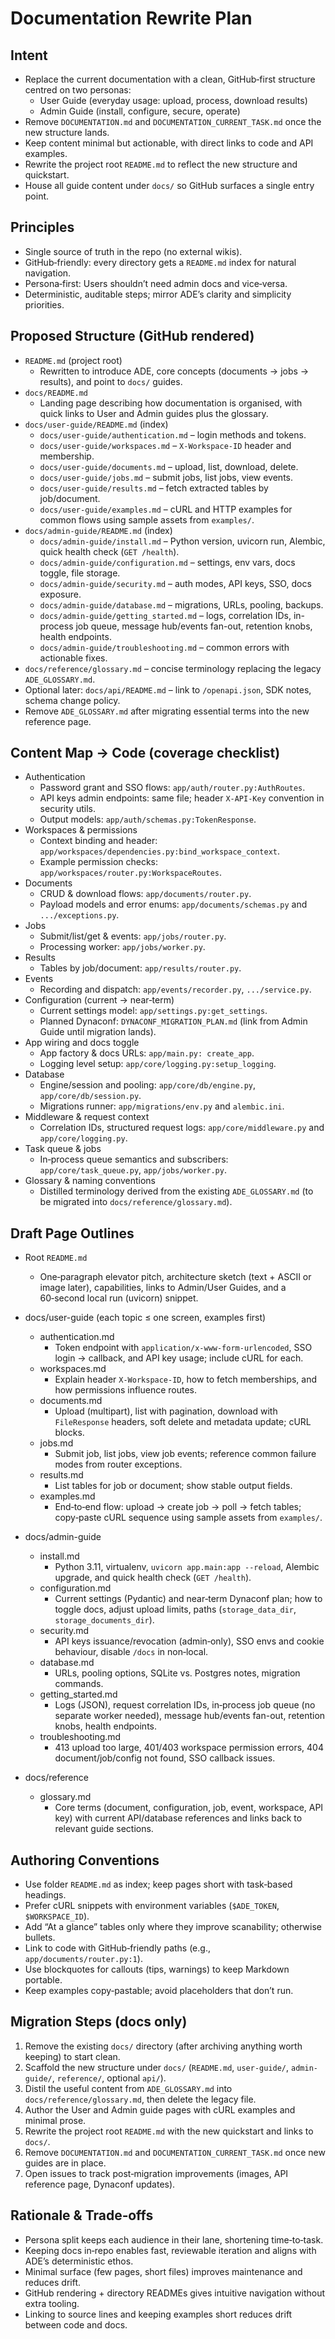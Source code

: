 # Documentation Rewrite Plan

## Intent
- Replace the current documentation with a clean, GitHub‑first structure centred on two personas:
  - User Guide (everyday usage: upload, process, download results)
  - Admin Guide (install, configure, secure, operate)
- Remove `DOCUMENTATION.md` and `DOCUMENTATION_CURRENT_TASK.md` once the new structure lands.
- Keep content minimal but actionable, with direct links to code and API examples.
- Rewrite the project root `README.md` to reflect the new structure and quickstart.
- House all guide content under `docs/` so GitHub surfaces a single entry point.

## Principles
- Single source of truth in the repo (no external wikis).
- GitHub‑friendly: every directory gets a `README.md` index for natural navigation.
- Persona‑first: Users shouldn’t need admin docs and vice‑versa.
- Deterministic, auditable steps; mirror ADE’s clarity and simplicity priorities.

## Proposed Structure (GitHub rendered)
- `README.md` (project root)
  - Rewritten to introduce ADE, core concepts (documents → jobs → results), and point to `docs/` guides.
- `docs/README.md`
  - Landing page describing how documentation is organised, with quick links to User and Admin guides plus the glossary.
- `docs/user-guide/README.md` (index)
  - `docs/user-guide/authentication.md` – login methods and tokens.
  - `docs/user-guide/workspaces.md` – `X-Workspace-ID` header and membership.
  - `docs/user-guide/documents.md` – upload, list, download, delete.
  - `docs/user-guide/jobs.md` – submit jobs, list jobs, view events.
  - `docs/user-guide/results.md` – fetch extracted tables by job/document.
  - `docs/user-guide/examples.md` – cURL and HTTP examples for common flows using sample assets from `examples/`.
- `docs/admin-guide/README.md` (index)
  - `docs/admin-guide/install.md` – Python version, uvicorn run, Alembic, quick health check (`GET /health`).
  - `docs/admin-guide/configuration.md` – settings, env vars, docs toggle, file storage.
  - `docs/admin-guide/security.md` – auth modes, API keys, SSO, docs exposure.
  - `docs/admin-guide/database.md` – migrations, URLs, pooling, backups.
  - `docs/admin-guide/getting_started.md` – logs, correlation IDs, in-process job queue, message hub/events fan-out, retention knobs, health endpoints.
  - `docs/admin-guide/troubleshooting.md` – common errors with actionable fixes.
- `docs/reference/glossary.md` – concise terminology replacing the legacy `ADE_GLOSSARY.md`.
- Optional later: `docs/api/README.md` – link to `/openapi.json`, SDK notes, schema change policy.
- Remove `ADE_GLOSSARY.md` after migrating essential terms into the new reference page.

## Content Map → Code (coverage checklist)
- Authentication
  - Password grant and SSO flows: `app/auth/router.py:AuthRoutes`.
  - API keys admin endpoints: same file; header `X-API-Key` convention in security utils.
  - Output models: `app/auth/schemas.py:TokenResponse`.
- Workspaces & permissions
  - Context binding and header: `app/workspaces/dependencies.py:bind_workspace_context`.
  - Example permission checks: `app/workspaces/router.py:WorkspaceRoutes`.
- Documents
  - CRUD & download flows: `app/documents/router.py`.
  - Payload models and error enums: `app/documents/schemas.py` and `.../exceptions.py`.
- Jobs
  - Submit/list/get & events: `app/jobs/router.py`.
  - Processing worker: `app/jobs/worker.py`.
- Results
  - Tables by job/document: `app/results/router.py`.
- Events
  - Recording and dispatch: `app/events/recorder.py`, `.../service.py`.
- Configuration (current → near‑term)
  - Current settings model: `app/settings.py:get_settings`.
  - Planned Dynaconf: `DYNACONF_MIGRATION_PLAN.md` (link from Admin Guide until migration lands).
- App wiring and docs toggle
  - App factory & docs URLs: `app/main.py: create_app`.
  - Logging level setup: `app/core/logging.py:setup_logging`.
- Database
  - Engine/session and pooling: `app/core/db/engine.py`, `app/core/db/session.py`.
  - Migrations runner: `app/migrations/env.py` and `alembic.ini`.
- Middleware & request context
  - Correlation IDs, structured request logs: `app/core/middleware.py` and `app/core/logging.py`.
- Task queue & jobs
  - In‑process queue semantics and subscribers: `app/core/task_queue.py`, `app/jobs/worker.py`.
- Glossary & naming conventions
  - Distilled terminology derived from the existing `ADE_GLOSSARY.md` (to be migrated into `docs/reference/glossary.md`).

## Draft Page Outlines

- Root `README.md`
  - One‑paragraph elevator pitch, architecture sketch (text + ASCII or image later), capabilities, links to Admin/User Guides, and a 60‑second local run (uvicorn) snippet.

- docs/user-guide (each topic ≤ one screen, examples first)
  - authentication.md
    - Token endpoint with `application/x-www-form-urlencoded`, SSO login → callback, and API key usage; include cURL for each.
  - workspaces.md
    - Explain header `X-Workspace-ID`, how to fetch memberships, and how permissions influence routes.
  - documents.md
    - Upload (multipart), list with pagination, download with `FileResponse` headers, soft delete and metadata update; cURL blocks.
  - jobs.md
    - Submit job, list jobs, view job events; reference common failure modes from router exceptions.
  - results.md
    - List tables for job or document; show stable output fields.
  - examples.md
    - End‑to‑end flow: upload → create job → poll → fetch tables; copy‑paste cURL sequence using sample assets from `examples/`.

- docs/admin-guide
  - install.md
    - Python 3.11, virtualenv, `uvicorn app.main:app --reload`, Alembic upgrade, and quick health check (`GET /health`).
  - configuration.md
    - Current settings (Pydantic) and near‑term Dynaconf plan; how to toggle docs, adjust upload limits, paths (`storage_data_dir`, `storage_documents_dir`).
  - security.md
    - API keys issuance/revocation (admin‑only), SSO envs and cookie behaviour, disable `/docs` in non‑local.
  - database.md
    - URLs, pooling options, SQLite vs. Postgres notes, migration commands.
  - getting_started.md
    - Logs (JSON), request correlation IDs, in‑process job queue (no separate worker needed), message hub/events fan-out, retention knobs, health endpoints.
  - troubleshooting.md
    - 413 upload too large, 401/403 workspace permission errors, 404 document/job/config not found, SSO callback issues.

- docs/reference
  - glossary.md
    - Core terms (document, configuration, job, event, workspace, API key) with current API/database references and links back to relevant guide sections.

## Authoring Conventions
- Use folder `README.md` as index; keep pages short with task‑based headings.
- Prefer cURL snippets with environment variables (`$ADE_TOKEN`, `$WORKSPACE_ID`).
- Add “At a glance” tables only where they improve scanability; otherwise bullets.
- Link to code with GitHub‑friendly paths (e.g., `app/documents/router.py:1`).
- Use blockquotes for callouts (tips, warnings) to keep Markdown portable.
- Keep examples copy‑pastable; avoid placeholders that don’t run.

## Migration Steps (docs only)
1. Remove the existing `docs/` directory (after archiving anything worth keeping) to start clean.
2. Scaffold the new structure under `docs/` (`README.md`, `user-guide/`, `admin-guide/`, `reference/`, optional `api/`).
3. Distil the useful content from `ADE_GLOSSARY.md` into `docs/reference/glossary.md`, then delete the legacy file.
4. Author the User and Admin guide pages with cURL examples and minimal prose.
5. Rewrite the project root `README.md` with the new quickstart and links to `docs/`.
6. Remove `DOCUMENTATION.md` and `DOCUMENTATION_CURRENT_TASK.md` once new guides are in place.
7. Open issues to track post‑migration improvements (images, API reference page, Dynaconf updates).

## Rationale & Trade‑offs
- Persona split keeps each audience in their lane, shortening time‑to‑task.
- Keeping docs in‑repo enables fast, reviewable iteration and aligns with ADE’s deterministic ethos.
- Minimal surface (few pages, short files) improves maintenance and reduces drift.
- GitHub rendering + directory READMEs gives intuitive navigation without extra tooling.
- Linking to source lines and keeping examples short reduces drift between code and docs.


